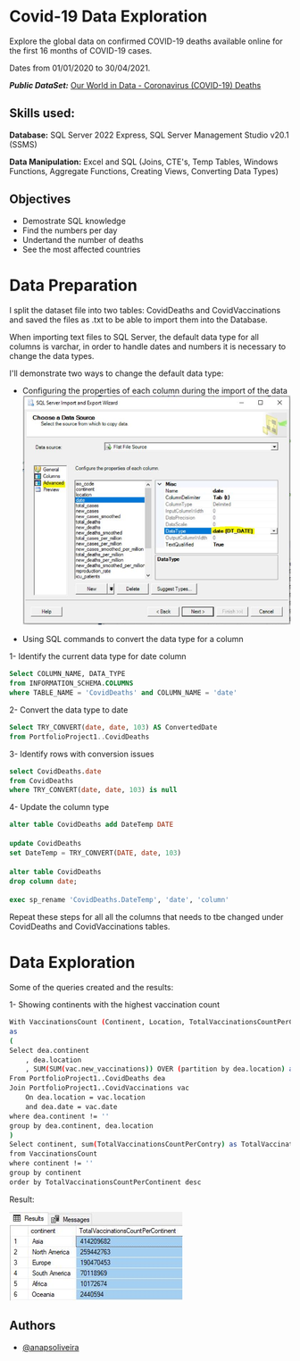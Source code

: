 
# Covid-19 Data Exploration

Explore the global data on confirmed COVID-19 deaths available online for the first 16 months of COVID-19 cases.

Dates from 01/01/2020 to 30/04/2021.

***Public DataSet:*** [Our World in Data - Coronavirus (COVID-19) Deaths](https://ourworldindata.org/covid-deaths)

## Skills used: 

**Database:** SQL Server 2022 Express, SQL Server Management Studio v20.1 (SSMS)

**Data Manipulation:** Excel and SQL (Joins, CTE's, Temp Tables, Windows Functions, Aggregate Functions, Creating Views, Converting Data Types)

## Objectives

- Demostrate SQL knowledge
- Find the numbers per day
- Undertand the number of deaths
- See the most affected countries
# Data Preparation

I split the dataset file into two tables: CovidDeaths and CovidVaccinations and saved the files as .txt to be able to import them into the Database.

When importing text files to SQL Server, the default data type for all columns is varchar, in order to handle dates and numbers it is necessary to change the data types. 

I'll demonstrate two ways to change the default data type:

- Configuring the properties of each column during the import of the data
![Data Import Screenshot](https://raw.githubusercontent.com/anapsoliveira/Covid-Data-Exploration/main/images/dataImport.JPG)

- Using SQL commands to convert the data type for a column

1- Identify the current data type for date column

```sql
Select COLUMN_NAME, DATA_TYPE
from INFORMATION_SCHEMA.COLUMNS
where TABLE_NAME = 'CovidDeaths' and COLUMN_NAME = 'date'
```

2- Convert the data type to date
```sql
Select TRY_CONVERT(date, date, 103) AS ConvertedDate
from PortfolioProject1..CovidDeaths
```

3- Identify rows with conversion issues
```sql
select CovidDeaths.date
from CovidDeaths
where TRY_CONVERT(date, date, 103) is null
```


4- Update the column type 
```sql
alter table CovidDeaths add DateTemp DATE

update CovidDeaths
set DateTemp = TRY_CONVERT(DATE, date, 103)

alter table CovidDeaths
drop column date;

exec sp_rename 'CovidDeaths.DateTemp', 'date', 'column'
```

Repeat these steps for all all the columns that needs to tbe changed under CovidDeaths and CovidVaccinations tables.
# Data Exploration

Some of the queries created and the results:

1- Showing continents with the highest vaccination count
```bash
With VaccinationsCount (Continent, Location, TotalVaccinationsCountPerContry)
as 
(
Select dea.continent 
	, dea.location
	, SUM(SUM(vac.new_vaccinations)) OVER (partition by dea.location) as cumulative_vaccinations
From PortfolioProject1..CovidDeaths dea
Join PortfolioProject1..CovidVaccinations vac
	On dea.location = vac.location
	and dea.date = vac.date
where dea.continent != ''
group by dea.continent, dea.location
)
Select continent, sum(TotalVaccinationsCountPerContry) as TotalVaccinationsCountPerContinent
from VaccinationsCount
where continent != ''
group by continent
order by TotalVaccinationsCountPerContinent desc
```

Result: 

![TotalVaccinationsCountPerContry](https://raw.githubusercontent.com/anapsoliveira/Covid-Data-Exploration/main/images/Result1.JPG)


## Authors

- [@anapsoliveira](https://www.github.com/anapsoliveira)

